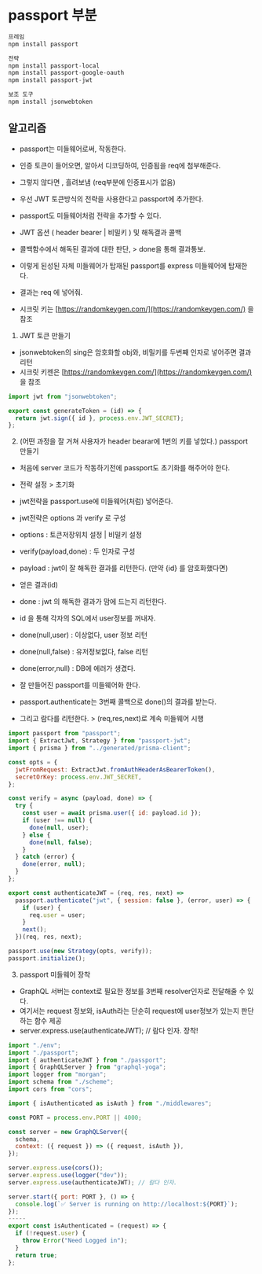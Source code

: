 # passport 부분

```js
프레임
npm install passport

전략
npm install passport-local
npm install passport-google-oauth
npm install passport-jwt

보조 도구
npm install jsonwebtoken
```

## 알고리즘

- passport는 미들웨어로써, 작동한다.
- 인증 토큰이 들어오면, 알아서 디코딩하여, 인증됨을 req에 첨부해준다.
- 그렇지 않다면 , 흘려보냄 (req부분에 인증표시가 없음)

- 우선 JWT 토큰방식의 전략을 사용한다고 passport에 추가한다.
- passport도 미들웨어처럼 전략을 추가할 수 있다.
- JWT 옵션 ( header bearer | 비밀키 ) 및 해독결과 콜백
- 콜백함수에서 해독된 결과에 대한 판단, > done을 통해 결과통보.

- 이렇게 된성된 자체 미들웨어가 탑재된 passport를 express 미들웨어에 탑재한다.
- 결과는 req 에 넣어줘.

- 시크릿 키는
  [https://randomkeygen.com/](https://randomkeygen.com/) 을 참조

1. JWT 토큰 만들기

- jsonwebtoken의 sing은 암호화할 obj와, 비밀키를 두번째 인자로 넣어주면 결과 리턴
- 시크릿 키젠은
  [https://randomkeygen.com/](https://randomkeygen.com/) 을 참조

```js
import jwt from "jsonwebtoken";

export const generateToken = (id) => {
  return jwt.sign({ id }, process.env.JWT_SECRET);
};
```

2. (어떤 과정을 잘 거쳐 사용자가 header bearar에 1번의 키를 넣었다.) passport 만들기

- 처음에 server 코드가 작동하기전에 passport도 초기화를 해주어야 한다.
- 전략 설정 > 초기화
- jwt전략을 passport.use에 미들웨어(처럼) 넣어준다.
- jwt전략은 options 과 verify 로 구성

- options : 토큰저장위치 설정 | 비밀키 설정
- verify(payload,done) : 두 인자로 구성

- payload : jwt이 잘 해독한 결과를 리턴한다. (만약 {id} 를 암호화했다면)
- 얻은 결과(id)

- done : jwt 의 해독한 결과가 맘에 드는지 리턴한다.
- id 을 통해 각자의 SQL에서 user정보를 꺼내자.
- done(null,user) : 이상없다, user 정보 리턴
- done(null,false) : 유저정보없다, false 리턴
- done(error,null) : DB에 에러가 생겼다.

- 잘 만들어진 passport를 미들웨어화 한다.
- passport.authenticate는 3번째 콜백으로 done()의 결과를 받는다.
- 그리고 람다를 리턴한다. > (req,res,next)로 계속 미들웨어 시행

```js
import passport from "passport";
import { ExtractJwt, Strategy } from "passport-jwt";
import { prisma } from "../generated/prisma-client";

const opts = {
  jwtFromRequest: ExtractJwt.fromAuthHeaderAsBearerToken(),
  secretOrKey: process.env.JWT_SECRET,
};

const verify = async (payload, done) => {
  try {
    const user = await prisma.user({ id: payload.id });
    if (user !== null) {
      done(null, user);
    } else {
      done(null, false);
    }
  } catch (error) {
    done(error, null);
  }
};

export const authenticateJWT = (req, res, next) =>
  passport.authenticate("jwt", { session: false }, (error, user) => {
    if (user) {
      req.user = user;
    }
    next();
  })(req, res, next);

passport.use(new Strategy(opts, verify));
passport.initialize();
```

3. passport 미들웨어 장착

- GraphQL 서버는 context로 필요한 정보를 3번째 resolver인자로 전달해줄 수 있다.
- 여기서는 request 정보와, isAuth라는 단순히 request에 user정보가 있는지 판단하는 함수 제공
- server.express.use(authenticateJWT); // 람다 인자. 장착!

```js
import "./env";
import "./passport";
import { authenticateJWT } from "./passport";
import { GraphQLServer } from "graphql-yoga";
import logger from "morgan";
import schema from "./scheme";
import cors from "cors";

import { isAuthenticated as isAuth } from "./middlewares";

const PORT = process.env.PORT || 4000;

const server = new GraphQLServer({
  schema,
  context: ({ request }) => ({ request, isAuth }),
});

server.express.use(cors());
server.express.use(logger("dev"));
server.express.use(authenticateJWT); // 람다 인자.

server.start({ port: PORT }, () => {
  console.log(`✅ Server is running on http://localhost:${PORT}`);
});
-----
export const isAuthenticated = (request) => {
  if (!request.user) {
    throw Error("Need Logged in");
  }
  return true;
};
```
